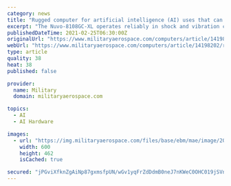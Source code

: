 ```yaml
---
category: news
title: "Rugged computer for artificial intelligence (AI) uses that can use vehicle power introduced by Neousys"
excerpt: "The Nuvo-8108GC-XL operates reliably in shock and vibration conditions, and can be deployed on a vehicle and run on vehicle electrical power."
publishedDateTime: 2021-02-25T06:30:00Z
originalUrl: "https://www.militaryaerospace.com/computers/article/14198202/rugged-computer-power-artificial-intelligence-ai"
webUrl: "https://www.militaryaerospace.com/computers/article/14198202/rugged-computer-power-artificial-intelligence-ai"
type: article
quality: 38
heat: 38
published: false

provider:
  name: Military
  domain: militaryaerospace.com

topics:
  - AI
  - AI Hardware

images:
  - url: "https://img.militaryaerospace.com/files/base/ebm/mae/image/2021/02/Neuosys_25_Feb_2021.60363c299010e.png?auto=format&fit=max&w=1200"
    width: 600
    height: 462
    isCached: true

secured: "jPGviXfknZgAiNp87gxmsfpUN/wGv1yqFrZdDdmB0neJ7nKWeC0OHC019jSVniuBd2lKDOmrK8IDisaWdH0yKzh0HztI5xGnsa6ZRPlFTm7sE0GiWf+1rewahmm3WtDCBgPYM34SYnqiU1G64zQCTReme4j1MjL88VBKdLL5D+ZyhyFHz+yzBfbRzG6VWGo/lUfcp2DtgOfJfmhbBcNxGUFth62LurLxnzgEvz7CFwOxqnINZqmJ847SWuKWQkKVVFskAo+1dOzqO+G/tSZML002GV3su0QBug+SUf0ihkbjyiNKDZuWygppzeDOOXVuerCIpn7b9S7/4Yz3iCALVRDF5/Bvl9bO6uIVmgEkhbk=;BX/9fE1f/lfuM40TO+zTWQ=="
---
```


